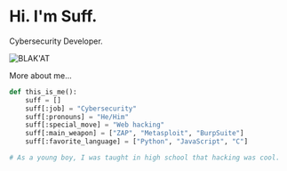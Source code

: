 # Hi. I'm Suff.

Cybersecurity Developer.

![BLAK'AT](https://media3.giphy.com/media/v1.Y2lkPTc5MGI3NjExNXZqMjM0NDB5MjhvNHo5bDc5dnljZGgyODdsNHZyNmhzYXVod3cwNCZlcD12MV9pbnRlcm5hbF9naWZfYnlfaWQmY3Q9Zw/l3vR8AVhhH7ZJonRu/giphy.webp)

More about me...

```python
def this_is_me():
    suff = []
    suff[:job] = "Cybersecurity"
    suff[:pronouns] = "He/Him"
    suff[:special_move] = "Web hacking"
    suff[:main_weapon] = ["ZAP", "Metasploit", "BurpSuite"]
    suff[:favorite_language] = ["Python", "JavaScript", "C"]

# As a young boy, I was taught in high school that hacking was cool.
